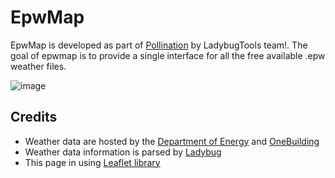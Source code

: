 # EpwMap
EpwMap is developed as part of [Pollination](https://www.pollination.cloud/) by LadybugTools team!. The goal of epwmap is to provide a single interface for all the free available .epw weather files.

![image](https://github.com/AntonelloDN/epwmap/assets/16763953/4e312df2-29ed-4bfe-996a-404bdf447f43)

## Credits
* Weather data are hosted by the [Department of Energy](https://energyplus.net/weather) and [OneBuilding](Climate.OneBuilding.Org)
* Weather data information is parsed by [Ladybug](https://github.com/mostaphaRoudsari/ladybug)
* This page in using [Leaflet library](https://leafletjs.com/)
